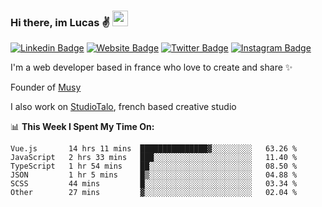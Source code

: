 ### Hi there, im Lucas ✌️ <img src="https://media.giphy.com/media/hvRJCLFzcasrR4ia7z/giphy.gif" width="25px">
[![Linkedin Badge](https://img.shields.io/badge/-LinkedIn-0e76a8?style=flat-square&logo=Linkedin&logoColor=white)](https://www.linkedin.com/in/lucasbellier/)
[![Website Badge](https://img.shields.io/badge/Website-3b5998?style=flat-square&logo=google-chrome&logoColor=white)](https://lucasblr.fr)
[![Twitter Badge](https://img.shields.io/badge/-Twitter-00acee?style=flat-square&logo=Twitter&logoColor=white)](https://twitter.com/ImJustLucas_)
[![Instagram Badge](https://img.shields.io/badge/-Instagram-e4405f?style=flat-square&logo=Instagram&logoColor=white)](https://instagram.com/luuucas.blr/)

I'm a web developer based in france who love to create and share ✨

Founder of [Musy](https://musy.app)

I also work on [StudioTalo](https://talodev.fr), french based creative studio

📊 **This Week I Spent My Time On:**
<!--START_SECTION:waka-->

```text
Vue.js       14 hrs 11 mins  ███████████████▓░░░░░░░░░   63.26 %
JavaScript   2 hrs 33 mins   ███░░░░░░░░░░░░░░░░░░░░░░   11.40 %
TypeScript   1 hr 54 mins    ██░░░░░░░░░░░░░░░░░░░░░░░   08.50 %
JSON         1 hr 5 mins     █▒░░░░░░░░░░░░░░░░░░░░░░░   04.88 %
SCSS         44 mins         █░░░░░░░░░░░░░░░░░░░░░░░░   03.34 %
Other        27 mins         ▓░░░░░░░░░░░░░░░░░░░░░░░░   02.04 %
```

<!--END_SECTION:waka-->
